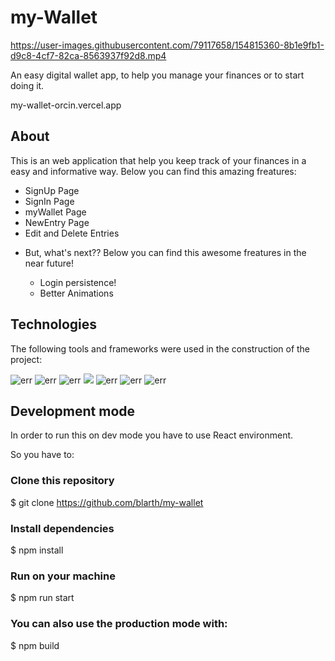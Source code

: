 

# my-Wallet


https://user-images.githubusercontent.com/79117658/154815360-8b1e9fb1-d9c8-4cf7-82ca-8563937f92d8.mp4


An easy digital wallet app, to help you manage your finances or to start doing it.

my-wallet-orcin.vercel.app

## About

This is an web application that help you keep track of your finances in a easy and informative way.
Below you can find this amazing freatures:

<ul>
 <li>SignUp Page</li>
 <li>SignIn Page</li>
 <li>myWallet Page</li>
 <li>NewEntry Page</li>
 <li>Edit and Delete Entries<li/>


But, what's next??
Below you can find this awesome freatures in the near future!

<ul>
 <li>Login persistence!</li>
 <li>Better Animations</li>
</ul>
 
</ul>

## Technologies

The following tools and frameworks were used in the construction of the project:
 
 <img src="https://img.shields.io/badge/React-20232A?style=for-the-badge&logo=react&logoColor=61DAFB" alt="err">
 <img src="https://camo.githubusercontent.com/02621d023c99135970b1abbfe932b6a6a0b2e42aaebedae5f8299fd88d9ce029/68747470733a2f2f696d672e736869656c64732e696f2f62616467652f6178696f732532302d2532333230323332612e7376673f267374796c653d666f722d7468652d626164676526636f6c6f723d696e666f726d6174696f6e616c" alt="err">
 <img src="https://camo.githubusercontent.com/1f910993d89285a228d862414b5c4eabbe79e78b6a03a587ab40ab9fbcf4c745/68747470733a2f2f696d672e736869656c64732e696f2f62616467652f72656163745f726f7574652532302d2532333230323332612e7376673f267374796c653d666f722d7468652d6261646765266c6f676f3d7265616374266c6f676f436f6c6f723d253233363144414642" alt="err">
<img src="https://camo.githubusercontent.com/41326de293d3848e2ab0f29bf1680427128757fe6b586ceddf1097cb4eeb5ff7/68747470733a2f2f696d672e736869656c64732e696f2f62616467652f7374796c65642d2d636f6d706f6e656e74732d4442373039333f7374796c653d666f722d7468652d6261646765266c6f676f3d7374796c65642d636f6d706f6e656e7473266c6f676f436f6c6f723d7768697465" alt"err">
<img src="https://camo.githubusercontent.com/49fbb99f92674cc6825349b154b65aaf4064aec465d61e8e1f9fb99da3d922a1/68747470733a2f2f696d672e736869656c64732e696f2f62616467652f68746d6c352d2532334533344632362e7376673f7374796c653d666f722d7468652d6261646765266c6f676f3d68746d6c35266c6f676f436f6c6f723d7768697465" alt="err">
<img src="https://camo.githubusercontent.com/e6b67b27998fca3bccf4c0ee479fc8f9de09d91f389cccfbe6cb1e29c10cfbd7/68747470733a2f2f696d672e736869656c64732e696f2f62616467652f637373332d2532333135373242362e7376673f7374796c653d666f722d7468652d6261646765266c6f676f3d63737333266c6f676f436f6c6f723d7768697465" alt="err">
<img src="https://camo.githubusercontent.com/aeddc848275a1ffce386dc81c04541654ca07b2c43bbb8ad251085c962672aea/68747470733a2f2f696d672e736869656c64732e696f2f62616467652f6a6176617363726970742d2532333332333333302e7376673f7374796c653d666f722d7468652d6261646765266c6f676f3d6a617661736372697074266c6f676f436f6c6f723d253233463744463145" alt="err">

## Development mode
In order to run this on dev mode you have to use React environment.

So you have to:

 ### Clone this repository

$ git clone https://github.com/blarth/my-wallet

 ### Install dependencies

$ npm install

### Run on your machine

$ npm run start
### You can also use the production mode with:

$ npm build
